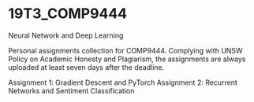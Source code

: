# 19T3_COMP9444
Neural Network and Deep Learning

Personal assignments collection for COMP9444. Complying with UNSW Policy on Academic Honesty and Plagiarism, the assignments are always uploaded at least seven days after the deadline.

Assignment 1: Gradient Descent and PyTorch
Assignment 2: Recurrent Networks and Sentiment Classification
